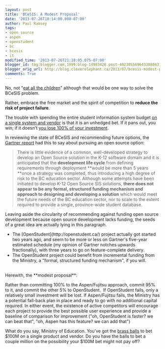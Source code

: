 ```yaml
---
layout: post
title: 'BCeSIS: A Modest Proposal'
date: '2013-07-26T10:14:00.000-07:00'
author: Paul Ramsey
tags:
- open source
- aspen
- openstudent
- bc
- bcesis
- it
modified_time: '2013-07-26T21:18:05.075-07:00'
blogger_id: tag:blogger.com,1999:blog-14903426.post-4023055696433080431
blogger_orig_url: http://blog.cleverelephant.ca/2013/07/bcesis-modest-proposal.html
comments: True
---
```


No, not "[eat all the children](http://en.wikipedia.org/wiki/A_Modest_Proposal)" although that would be one way to solve the BCeSIS problem.

Rather, embrace the free market and the spirit of competition to **reduce the risk of project failure**. 

The trouble with spending the entire student information system budget [on a single system and vendor](http://www.timescolonist.com/b-c-to-replace-troubled-student-tracking-software-1.560321) is that it is an unhedged bet. If it pans out, you win; if it doesn't [you lose 100% of your investment](http://blog.cleverelephant.ca/2012/05/take-smaller-bites.html).

In reviewing the state of BCeSIS and recommending future options, the [Gartner report](http://www.bced.gov.bc.ca/pubs/review_of_student_information_systems.pdf) had this to say about pursuing an open source option:<br /><blockquote class="tr_bq">There is little evidence of a common, well-developed strategy to develop an Open Source solution in the K-12 software domain and it is anticipated that the **development life cycle** from defining requirements through deployment **would be more than 5 years **once a strategy was completed, thus introducing a high degree of risk to the BC education sector. Although some attempts have been initiated to develop K-12 Open Source SIS solutions, **there does not appear to be any formal, structured funding mechanism and approach to designing and developing a solution** which would meet the future needs of the BC education sector, nor to scale to the extent required to provide a single, province-wide student database.</blockquote>

Leaving aside the circularity of recommending against funding open source development because open source development lacks funding, the seeds of a great idea are actually lying in this paragraph.

<ul><li>The [OpenStudent](http://openstudent.ca/) project actually got started two years ago, and seem to be more or less on Gartner's five-year estimated schedule (my opinion of Gartner notches upwards fractionally), with three years to go on feature-complete delivery.</li><li>The OpenStudent project could benefit from incremental funding from the Ministry, a "formal, structured funding mechanism", if you will.</li></ul><br />Herewith, the **modest proposal**:

Rather than committing 100% to the Aspen/Fujitsu approach, commit 95% to it, and commit the other 5% to OpenStudent. &nbsp;If OpenStudent fails, only a relatively small investment will be lost. If&nbsp;Aspen/Fujitsu fails, the Ministry has a potential fall-back plan in place and ready to go with no additional capital required. In either event, the existence of active competitors will encourage each project to provide the best possible user experience and provide a baseline of comparison for improvement ("oh, OpenStudent is faster? we can beat that", "oh, Aspen has this feature? we can add that")

What do you say, Ministry of Education. You've got the [brass balls](http://www.youtube.com/watch?v=8kZg_ALxEz0&amp;t=5m21s) to bet $100M on a single product and vendor. Do you have the balls to bet a couple million on the possibility your $100M bet might not pay off?

